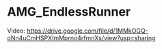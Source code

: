 # AMG_EndlessRunner

Video:
https://drive.google.com/file/d/1MMkOGQ-oNn4uCmHSPXImMprno4rfmnXs/view?usp=sharing
